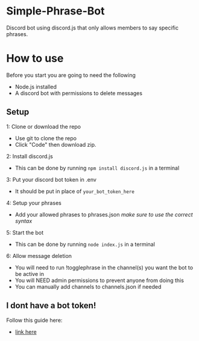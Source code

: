 # Simple-Phrase-Bot
Discord bot using discord.js that only allows members to say specific phrases.

# How to use
Before you start you are going to need the following
- Node.js installed
- A discord bot with permissions to delete messages

## Setup
1: Clone or download the repo
- Use git to clone the repo
- Click "Code" then download zip.

2: Install discord.js 
- This can be done by running `npm install discord.js` in a terminal

3: Put your discord bot token in .env
- It should be put in place of `your_bot_token_here`

4: Setup your phrases
- Add your allowed phrases to phrases.json *make sure to use the correct syntax*

5: Start the bot
- This can be done by running `node index.js` in a terminal

6: Allow message deletion
- You will need to run !togglephrase in the channel(s) you want the bot to be active in
- You will NEED admin permissions to prevent anyone from doing this
- You can manually add channels to channels.json if needed

## I dont have a bot token!
Follow this guide here:
- [link here](https://discordpy.readthedocs.io/en/stable/discord.html)
